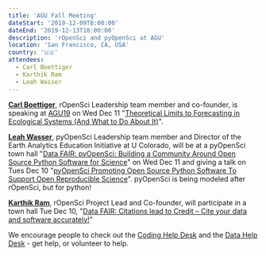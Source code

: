 ```yaml
---
title: 'AGU Fall Meeting'
dateStart: '2019-12-09T8:00:00'
dateEnd: '2019-12-13T18:00:00'
description: 'rOpenSci and pyOpenSci at AGU'
location: 'San Francisco, CA, USA'
country: '🇺🇸'
attendees:
  - Carl Boettiger
  - Karthik Ram
  - Leah Wasser
---
```

[**Carl Boettiger**](/authors/carl-boettiger/), rOpenSci Leadership team member and co-founder, is speaking at [AGU19](https://www.agu.org/Fall-Meeting) on Wed Dec 11 "[Theoretical Limits to Forecasting in Ecological Systems (And What to Do About It)](https://agu.confex.com/agu/fm19/meetingapp.cgi/Paper/541411)".

[**Leah Wasser**](/authors/leah-wasser), pyOpenSci Leadership team member and Director of the Earth Analytics Education Initiative at U Colorado, will be at a pyOpenSci town hall "[Data FAIR: pyOpenSci: Building a Community Around Open Source Python Software for Science](https://www.agu.org/Fall-Meeting/Events/Data-TH33F)" on Wed Dec 11 and giving a talk on Tues Dec 10 "[pyOpenSci Promoting Open Source Python Software To Support Open Reproducible Science](https://agu.confex.com/agu/fm19/meetingapp.cgi/Paper/541546)". pyOpenSci is being modeled after rOpenSci, but for python!

[**Karthik Ram**](/authors/karthik-ram), rOpenSci Project Lead and Co-founder, will participate in a town hall Tue Dec 10, "[Data FAIR: Citations lead to Credit – Cite your data and software accurately!](https://agu.confex.com/agu/fm19/meetingapp.cgi/Session/82043)"

We encourage people to check out the [Coding Help Desk](https://github.com/sheilasaia/agu-2019-coding-help-desk) and the [Data Help Desk](https://copdess.org/data-fairs/2019-data-fair-at-agu-fall-meeting/) - get help, or volunteer to help.
